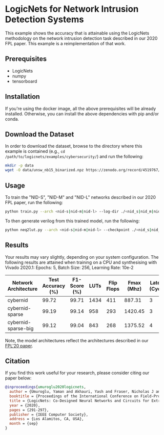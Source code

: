# LogicNets for Network Intrusion Detection Systems

This example shows the accuracy that is attainable using the LogicNets methodology on the network intrusion detection task described in our 2020 FPL paper.
This example is a reimplementation of that work.

## Prerequisites

* LogicNets
* numpy
* tensorboard

## Installation

If you're using the docker image, all the above prerequisites will be already installed.
Otherwise, you can install the above dependencies with pip and/or conda.

## Download the Dataset

In order to download the dataset, browse to the directory where this example is contained (e.g., `cd /path/to/logicnets/examples/cybersecurity/`) and run the following:

```bash
mkdir -p data
wget -O data/unsw_nb15_binarized.npz https://zenodo.org/record/4519767/files/unsw_nb15_binarized.npz?download=1
```

## Usage

To train the \"NID-S\", \"NID-M\" and \"NID-L\" networks described in our 2020 FPL paper, run the
following:

```bash
python train.py --arch <nid-s|nid-m|nid-l> --log-dir ./<nid_s|nid_m|nid_l>/
```

To then generate verilog from this trained model, run the following:

```bash
python neq2lut.py --arch <nid-s|nid-m|nid-l> --checkpoint ./<nid_s|nid_m|nid_l>/best_accuracy.pth --log-dir ./<nid_s|nid_m|nid_l>/verilog/ --add-registers
```

## Results

Your results may vary slightly, depending on your system configuration.
The following results are attained when training on a CPU and synthesising with Vivado 2020.1:
Epochs: 5, Batch Size: 256, Learning Rate: 10e-2

| Network Architecture  | Test Accuracy (%) | F1-Score (%) | LUTs  | Flip Flops    | Fmax (Mhz)    | Latency (Cycles)  |
| --------------------- | ----------------- | ------------ | ----- | ------------- | ------------- | ----------------- |
| cybernid              |              99.72|         99.71|   1434|           411 |        887.31 |                 3 |
| cybernid-sparse       |              99.19|         99.14|    958|           293 |       1420.45 |                 3 |
| cybernid-sparse-big   |              99.12|         99.04|    843|           268 |       1375.52 |                 4 |

Note, the model architectures reflect the architectures described in our [FPL'20 paper](https://arxiv.org/abs/2004.03021).

## Citation

If you find this work useful for your research, please consider citing
our paper below:

```bibtex
@inproceedings{umuroglu2020logicnets,
  author = {Umuroglu, Yaman and Akhauri, Yash and Fraser, Nicholas J and Blott, Michaela},
  booktitle = {Proceedings of the International Conference on Field-Programmable Logic and Applications},
  title = {LogicNets: Co-Designed Neural Networks and Circuits for Extreme-Throughput Applications},
  year = {2020},
  pages = {291-297},
  publisher = {IEEE Computer Society},
  address = {Los Alamitos, CA, USA},
  month = {sep}
}
```

